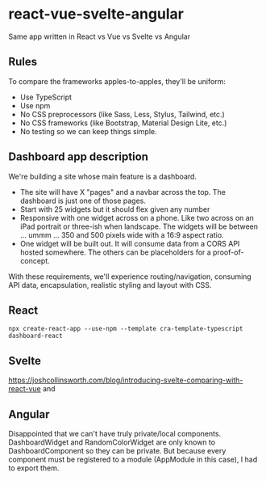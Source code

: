 # react-vue-svelte-angular
Same app written in React vs Vue vs Svelte vs Angular

## Rules
To compare the frameworks apples-to-apples, they'll be uniform:
- Use TypeScript
- Use npm
- No CSS preprocessors (like Sass, Less, Stylus, Tailwind, etc.)
- No CSS frameworks (like Bootstrap, Material Design Lite, etc.)
- No testing so we can keep things simple.

## Dashboard app description
We're building a site whose main feature is a dashboard. 
- The site will have X "pages" and a navbar across the top. The dashboard is just one of those pages.
- Start with 25 widgets but it should flex given any number
- Responsive with one widget across on a phone. Like two across on an iPad portrait or three-ish when landscape. The widgets will be between ... ummm ... 350 and 500 pixels wide with a 16:9 aspect ratio.
- One widget will be built out. It will consume data from a CORS API hosted somewhere. The others can be placeholders for a proof-of-concept.

With these requirements, we'll experience routing/navigation, consuming API data, encapsulation, realistic styling and layout with CSS.


## React
`npx create-react-app --use-npm --template cra-template-typescript dashboard-react`

## Svelte
https://joshcollinsworth.com/blog/introducing-svelte-comparing-with-react-vue
and

## Angular
Disappointed that we can't have truly private/local components. DashboardWidget and RandomColorWidget are only known to DashboardComponent so they can be private. But because every component must be registered to a module (AppModule in this case), I had to export them.
